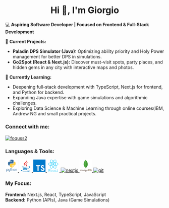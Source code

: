 <h1 align="center">Hi 👋, I'm Giorgio</h1>

💻 **Aspiring Software Developer | Focused on Frontend & Full-Stack Development**

🔭 **Current Projects:**
- **Paladin DPS Simulator (Java):** Optimizing ability priority and Holy Power management for better DPS in simulations.
- **Go2Spot (React & Next.js):** Discover must-visit spots, party places, and hidden gems in any city with interactive maps and photos.

🌱 **Currently Learning:**
- Deepening full-stack development with TypeScript, Next.js for frontend, and Python for backend.
- Expanding Java expertise with game simulations and algorithmic challenges.
- Exploring Data Science & Machine Learning through online courses(IBM, Andrew NG and small practical projects.



<h3 align="left">Connect with me:</h3>
<p align="left">
  <a href="https://twitter.com/foquss2" target="blank">
    <img align="center" src="https://raw.githubusercontent.com/rahuldkjain/github-profile-readme-generator/master/src/images/icons/Social/twitter.svg" alt="foquss2" height="30" width="40" />
  </a>
</p>

<h3 align="left">Languages & Tools:</h3>
<p align="left">
  <a href="https://www.python.org/" target="_blank" rel="noreferrer">
    <img src="https://raw.githubusercontent.com/devicons/devicon/master/icons/python/python-original-wordmark.svg" alt="python" width="40" height="40"/>
  </a>
  <a href="https://www.java.com/" target="_blank" rel="noreferrer">
    <img src="https://raw.githubusercontent.com/devicons/devicon/master/icons/java/java-original.svg" alt="java" width="40" height="40"/>
  </a>
  <a href="https://www.typescriptlang.org/" target="_blank" rel="noreferrer">
    <img src="https://raw.githubusercontent.com/devicons/devicon/master/icons/typescript/typescript-original.svg" alt="typescript" width="40" height="40"/>
  </a>
  <a href="https://reactjs.org/" target="_blank" rel="noreferrer">
    <img src="https://raw.githubusercontent.com/devicons/devicon/master/icons/react/react-original-wordmark.svg" alt="react" width="40" height="40"/>
  </a>
  <a href="https://nextjs.org/" target="_blank" rel="noreferrer">
    <img src="https://cdn.worldvectorlogo.com/logos/nextjs-2.svg" alt="nextjs" width="40" height="40"/>
  </a>
  <a href="https://www.mongodb.com/" target="_blank" rel="noreferrer">
    <img src="https://raw.githubusercontent.com/devicons/devicon/master/icons/mongodb/mongodb-original-wordmark.svg" alt="mongodb" width="40" height="40"/>
  </a>
  <a href="https://git-scm.com/" target="_blank" rel="noreferrer">
    <img src="https://www.vectorlogo.zone/logos/git-scm/git-scm-icon.svg" alt="git" width="40" height="40"/>
  </a>
</p>

<h3 align="left">My Focus:</h3>
<p align="left">
  <strong>Frontend:</strong> Next.js, React, TypeScript, JavaScript<br />
  <strong>Backend:</strong> Python (APIs), Java (Game Simulations)
</p>
